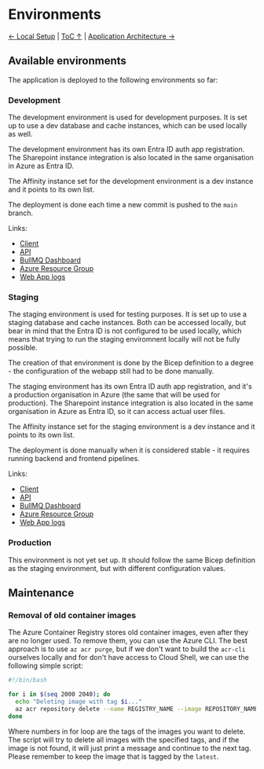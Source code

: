 Environments
================

[← Local Setup](LocalSetup.md) | [ToC ↑](../README.md) | [Application Architecture →](ApplicationArchitecture.md)

## Available environments

The application is deployed to the following environments so far:

### Development

The development environment is used for development purposes. It is set up to use a dev database and cache instances, which can be used locally as well.

The development environment has its own Entra ID auth app registration. The Sharepoint instance integration is also located in the same organisation in Azure as Entra ID.

The Affinity instance set for the development environment is a dev instance and it points to its own list.

The deployment is done each time a new commit is pushed to the `main` branch. 


Links:
* [Client](https://raven-static.test.mubadalacapital.ae/)
* [API](https://raven.test.mubadalacapital.ae/swagger)
* [BullMQ Dashboard](https://raven.test.mubadalacapital.ae/bg)
* [Azure Resource Group](https://portal.azure.com/#@testonemubadala.onmicrosoft.com/resource/subscriptions/34fa07c2-8084-4baf-bb39-359547158d5e/resourcegroups/Raven_DEV/overview)
* [Web App logs](https://login.microsoftonline.com/organizations/oauth2/v2.0/authorize?redirect_uri=https%3A%2F%2Fportal.azure.com%2Fsignin%2Findex%2F&response_type=code%20id_token&scope=https%3A%2F%2Fmanagement.core.windows.net%2F%2Fuser_impersonation%20openid%20email%20profile&state=OpenIdConnect.AuthenticationProperties%3D3JnbHAN2eeDNDO27XgP-Ze7Gi1OcNa_IDeYNbmGn-yI-62ryXTFQKE-GVnW6XTwJESECzEZPuDNYsKktjBJd0Xa1IdgYPSI26eYG1ixlJASdyT20VCquo3l1TfRLMThjQReqADkVJ1vQMLU4PZIoPv1EYYRWyCtrHFKaPrjlW4Y7TAIGzTFUoNgumghkCksMaU_mP_5FUuFe7u7YMPIMKRzvmRYSDpbjMJuiUoNR5HDLyNiDt8SyKdah8M7razIi_kCvLgbseTQaXd888-FIQflWHMvqDyVsJCLaWun63dxO5BVjRbVkEOEMSzcisBiOeEHAb8zjCKJDujqeU9-bIM1zXWQaWKGa3e8mSmdPlinGSmFLAFDxaomYZIPVx2FgHDg4dJE2h12IyT_ofoTES77VhHhXaaTgx7C96gQQFiEBaKdYvktUfJCyUxoKmwMmv0moAKI3ECwutpimY8BnzdA8HWEyfPVdNbY2-EU5fGxUiwcA01rEvCGj947kgSbBkk4zZHmyg0A7xlQo0tDlGZxpPLY6Sx21mhUn5MNiGvgyhNpvezRqpJeoSRmuGV-8VTYvIwn04z1wGoCLF--cHw&response_mode=form_post&nonce=638483446926773168.MDVhYzZiNGEtN2FmNS00OTY1LTkwZGYtN2Y4MzZmY2FkODhmYTQ4MWU3OGUtOGIwZC00MmNiLThmODYtZjZlZmZmZjViNDcz&client_id=c44b4083-3bb0-49c1-b47d-974e53cbdf3c&site_id=501430&client-request-id=202dba2c-f8d4-4c08-a01a-323e8da6fdfc&x-client-SKU=ID_NET472&x-client-ver=7.2.0.0)


### Staging

The staging environment is used for testing purposes. It is set up to use a staging database and cache instances. Both can be accessed locally, but bear in mind that the Entra ID is not configured to be used locally, which means that trying to run the staging enviromnent locally will not be fully possible.

The creation of that environment is done by the Bicep definition to a degree - the configuration of the webapp still had to be done manually.

The staging environment has its own Entra ID auth app registration, and it's a production organisation in Azure (the same that will be used for production). The Sharepoint instance integration is also located in the same organisation in Azure as Entra ID, so it can access actual user files.

The Affinity instance set for the staging environment is a dev instance and it points to its own list.

The deployment is done manually when it is considered stable - it requires running backend and frontend pipelines.

Links:
* [Client](https://raven-staging.mubadalacapital.ae/)
* [API](https://raven-staging-api.mubadalacapital.ae/swagger)
* [BullMQ Dashboard](https://raven-staging-api.mubadalacapital.ae/bg)
* [Azure Resource Group](https://portal.azure.com/#@mubadalacapital.ae/resource/subscriptions/abe94066-828a-44ca-aceb-ba23fb86495f/resourceGroups/Raven_Staging/overview)
* [Web App logs](https://portal.azure.com/#view/WebsitesExtension/SCIFrameBlade/id/%2Fsubscriptions%2Fabe94066-828a-44ca-aceb-ba23fb86495f%2FresourceGroups%2Fraven_staging%2Fproviders%2FMicrosoft.Web%2Fsites%2Fapp-raven-prod-uks/categoryId/AvailabilityAndPerformanceLinux/optionalParameters~/%5B%7B%22key%22%3A%22categoryId%22%2C%22value%22%3A%22AvailabilityAndPerformanceLinux%22%7D%2C%7B%22key%22%3A%22detectorId%22%2C%22value%22%3A%22LinuxLogViewer%22%7D%2C%7B%22key%22%3A%22detectorType%22%2C%22value%22%3A%22Detector%22%7D%2C%7B%22key%22%3A%22startTime%22%7D%2C%7B%22key%22%3A%22endTime%22%7D%2C%7B%22key%22%3A%22diagnoseAndSolveWorkflowId%22%2C%22value%22%3A%224669c4ae-9c6b-4e39-8b15-e7b3e7212cd5%22%7D%5D)

### Production

This environment is not yet set up. It should follow the same Bicep definition as the staging environment, but with different configuration values.


## Maintenance

### Removal of old container images

The Azure Container Registry stores old container images, even after they are no longer used. To remove them, you can use the Azure CLI. The best approach is to use `az acr purge`, but if we don't want to build the `acr-cli` ourselves locally and for don't have access to Cloud Shell, we can use the following simple script:

  ```bash
#!/bin/bash

for i in $(seq 2000 2040); do
    echo "Deleting image with tag $i..."
    az acr repository delete --name REGISTRY_NAME --image REPOSITORY_NAME:$i --yes || echo "Image with tag $i not found"
done
  ```

Where numbers in for loop are the tags of the images you want to delete. The script will try to delete all images with the specified tags, and if the image is not found, it will just print a message and continue to the next tag. Please remember to keep the image that is tagged by the `latest`.
